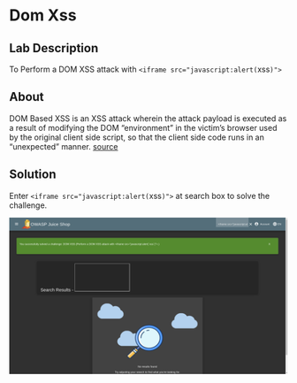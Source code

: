 # Dom Xss

## Lab Description

To Perform a DOM XSS attack with `<iframe src="javascript:alert(`xss`)">`

## About

DOM Based XSS is an XSS attack wherein the attack payload is executed as a result of modifying the DOM “environment” in the victim’s browser used by the original client side script, so that the client side code runs in an “unexpected” manner. [source](https://owasp.org/www-community/attacks/DOM_Based_XSS)

## Solution

Enter `<iframe src="javascript:alert(`xss`)">` at search box to solve the challenge.

![Lab Solved](lab-solved.png)
